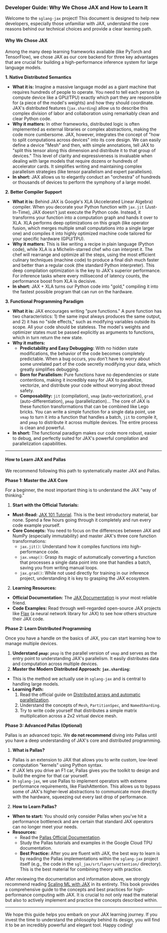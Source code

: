### Developer Guide: Why We Chose JAX and How to Learn It

Welcome to the `sglang-jax` project! This document is designed to help new developers, especially those unfamiliar with JAX, understand the core reasons behind our technical choices and provide a clear learning path.

#### Why We Chose JAX

Among the many deep learning frameworks available (like PyTorch and TensorFlow), we chose JAX as our core backend for three key advantages that are crucial for building a high-performance inference system for large language models.

**1. Native Distributed Semantics**

- **What it is:** Imagine a massive language model as a giant machine that requires hundreds of people to operate. You need to tell each person (a compute device like a GPU/TPU) exactly which part they are responsible for (a piece of the model's weights) and how they should coordinate. JAX's distributed features (`jax.sharding`) allow us to describe this complex division of labor and collaboration using remarkably clean and clear Python code.
- **Why it matters:** In other frameworks, distributed logic is often implemented as external libraries or complex abstractions, making the code more cumbersome. JAX, however, integrates the concept of "how to split computations across devices" into its core design. We can easily define a device "Mesh" and then, with simple annotations, tell JAX to "split this tensor along this dimension and distribute it to that group of devices." This level of clarity and expressiveness is invaluable when dealing with large models that require dozens or hundreds of accelerator cards. It simplifies writing and maintaining complex parallelism strategies (like tensor parallelism and expert parallelism).
- **In short:** JAX allows us to elegantly conduct an "orchestra" of hundreds or thousands of devices to perform the symphony of a large model.

**2. Better Compiler Support**

- **What it is:** Behind JAX is Google's XLA (Accelerated Linear Algebra) compiler. When you decorate your Python function with `jax.jit` (Just-In-Time), JAX doesn't just execute the Python code. Instead, it transforms your function into a computation graph and hands it over to XLA. XLA performs deep optimizations on this graph (like operator fusion, which merges multiple small computations into a single larger one) and compiles it into highly optimized machine code tailored for your specific hardware (GPU/TPU).
- **Why it matters:** This is like writing a recipe in plain language (Python code), while XLA is a Michelin-starred chef who can interpret it. The chef will rearrange and optimize all the steps, using the most efficient culinary techniques (machine code) to produce a final dish much faster and better than a regular cook (the standard Python interpreter). This deep compilation optimization is the key to JAX's superior performance. For inference tasks where every millisecond of latency counts, the performance boost from XLA is decisive.
- **In short:** JAX + XLA turns our Python code into "gold," compiling it into the fastest possible program that can run on the hardware.

**3. Functional Programming Paradigm**

- **What it is:** JAX encourages writing "pure functions." A pure function has two characteristics: 1) the same input always produces the same output, and 2) it has no "side effects," such as modifying variables outside its scope. All your code should be stateless. The model's weights and optimizer states must be passed explicitly as arguments to functions, which in turn return the new state.
- **Why it matters:**
  - **Predictability and Easy Debugging:** With no hidden state modifications, the behavior of the code becomes completely predictable. When a bug occurs, you don't have to worry about some unrelated part of the code secretly modifying your data, which greatly simplifies debugging.
  - **Born for Parallelism:** Pure functions have no dependencies or state contentions, making it incredibly easy for JAX to parallelize, vectorize, and distribute your code without worrying about thread safety.
  - **Composability:** `jit` (compilation), `vmap` (auto-vectorization), `grad` (auto-differentiation), `pmap` (parallelization)... The core of JAX is these function transformations that can be combined like Lego bricks. You can write a simple function for a single data point, use `vmap` to turn it into a function that handles a batch, `jit` to compile it, and `pmap` to distribute it across multiple devices. The entire process is clean and powerful.
- **In short:** The functional paradigm makes our code more robust, easier to debug, and perfectly suited for JAX's powerful compilation and parallelization capabilities.

---

#### How to Learn JAX and Pallas

We recommend following this path to systematically master JAX and Pallas.

**Phase 1: Master the JAX Core**

For a beginner, the most important thing is to understand the JAX "way of thinking."

1. **Start with the Official Tutorials:**

  - **Must-Read:** [JAX 101 Tutorial](https://jax.readthedocs.io/en/latest/jax-101/index.html). This is the best introductory material, bar none. Spend a few hours going through it completely and run every code example yourself.
  - **Core Concepts:** You need to focus on the differences between JAX and NumPy (especially immutability) and master JAX's three core function transformations:
    - `jax.jit()`: Understand how it compiles functions into high-performance code.
    - `jax.vmap()`: Grasp its magic of automatically converting a function that processes a single data point into one that handles a batch, saving you from writing manual loops.
    - `jax.grad()`: While not used directly for training in our inference project, understanding it is key to grasping the JAX ecosystem.
2. **Learning Resources:**

  - **Official Documentation:** The [JAX Documentation](https://jax.readthedocs.io/en/latest/) is your most reliable friend.
  - **Code Examples:** Read through well-regarded open-source JAX projects like [Flax](https://github.com/google/flax) (a neural network library for JAX) to see how others structure their JAX code.

**Phase 2: Learn Distributed Programming**

Once you have a handle on the basics of JAX, you can start learning how to manage multiple devices.

1. **Understand `pmap`:** `pmap` is the parallel version of `vmap` and serves as the entry point to understanding JAX's parallelism. It easily distributes data and computation across multiple devices.
2. **Master the Modern Distributed Approach: `jax.sharding`:**
  - This is the method we actually use in `sglang-jax` and is central to handling large models.
  - **Learning Path:**
    1. Read the official guide on [Distributed arrays and automatic parallelization](https://jax.readthedocs.io/en/latest/notebooks/Distributed_arrays_and_automatic_parallelization.html).
    2. Understand the concepts of `Mesh`, `PartitionSpec`, and `NamedSharding`.
    3. Try to write code yourself that distributes a simple matrix multiplication across a 2x2 virtual device mesh.

**Phase 3: Advanced Pallas (Optional)**

Pallas is an advanced topic. We **do not recommend** diving into Pallas until you have a deep understanding of JAX's core and distributed programming.

1. **What is Pallas?**

  - Pallas is an extension to JAX that allows you to write custom, low-level computation "kernels" using Python syntax.
  - If JAX lets you drive an F1 car, Pallas gives you the toolkit to design and build the engine for that car yourself.
  - In `sglang-jax`, we use Pallas to implement operators with extreme performance requirements, like FlashAttention. This allows us to bypass some of JAX's higher-level abstractions to communicate more directly with the hardware, squeezing out every last drop of performance.
2. **How to Learn Pallas?**

  - **When to start:** You should only consider Pallas when you've hit a performance bottleneck and are certain that standard JAX operators can no longer meet your needs.
  - **Resources:**
    - Read the [Pallas Official Documentation](https://jax.readthedocs.io/en/latest/pallas/index.html).
    - Study the Pallas tutorials and examples in the Google Cloud TPU documentation.
    - **Best Practice:** After you are fluent with JAX, the best way to learn is by reading the Pallas implementations within the `sglang-jax` project itself (e.g., the code in the `sgl_jax/srt/layers/attention/` directory). This is the best material for combining theory with practice.

After reviewing the documentation and information above, we strongly recommend reading [Scaling ML with JAX](https://jax-ml.github.io/scaling-book/) in its entirety. This book provides a comprehensive guide to the concepts and best practices for high-performance computing with JAX. It is crucial to not only read the material but also to actively implement and practice the concepts described within.

---

We hope this guide helps you embark on your JAX learning journey. If you invest the time to understand the philosophy behind its design, you will find it to be an incredibly powerful and elegant tool. Happy coding!
